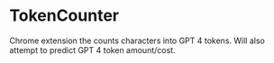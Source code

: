 # TokenCounter

Chrome extension the counts characters into GPT 4 tokens. Will also attempt to predict GPT 4 token amount/cost.
